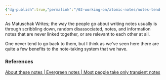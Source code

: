 ```yaml
---
{"dg-publish":true,"permalink":"/02-working-on/atomic-notes/notes-tend-to-be-transient/","title":"Notes tend to be transient","noteIcon":"","created":"Tuesday, December 19th 2023, 3:52:06 am","updated":"2024-01-03T01:00:40.678+01:00"}
---
```



As Matuschak Writes; the way the people go about writing notes usually is through scribbling down, random disassociated, notes, and information notes that are never linked together, or are relevant to each other at all.

One never tend to go back to them, but I think as we've seen here there are quite a few benefits to the note-taking system that we have.


### References
[About these notes | Evergreen notes | Most people take only transient notes](https://notes.andymatuschak.org/About_these_notes?stackedNotes=z5E5QawiXCMbtNtupvxeoEX&stackedNotes=zKGjQtsTKgscAoq271ZzKqw)




